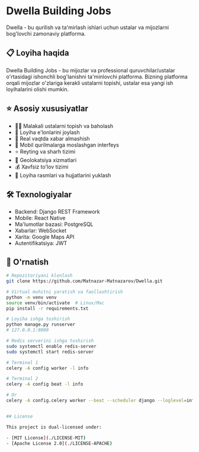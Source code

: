 # Dwella Building Jobs

Dwella - bu qurilish va ta'mirlash ishlari uchun ustalar va mijozlarni bog'lovchi zamonaviy platforma.

## 📋 Loyiha haqida

Dwella Building Jobs - bu mijozlar va professional quruvchilar/ustalar o'rtasidagi ishonchli bog'lanishni ta'minlovchi platforma. Bizning platforma orqali mijozlar o'zlariga kerakli ustalarni topishi, ustalar esa yangi ish loyihalarini olishi mumkin.

## ⭐️ Asosiy xususiyatlar

- 👨‍🔧 Malakali ustalarni topish va baholash
- 📝 Loyiha e'lonlarini joylash
- 💬 Real vaqtda xabar almashish
- 📱 Mobil qurilmalarga moslashgan interfeys
- ⭐️ Reyting va sharh tizimi
- 📍 Geolokatsiya xizmatlari
- 💰 Xavfsiz to'lov tizimi
- 📸 Loyiha rasmlari va hujjatlarini yuklash

## 🛠 Texnologiyalar

- Backend: Django REST Framework
- Mobile: React Native
- Ma'lumotlar bazasi: PostgreSQL
- Xabarlar: WebSocket
- Xarita: Google Maps API
- Autentifikatsiya: JWT

## 🚀 O'rnatish

```bash
# Repozitoriyani klonlash
git clone https://github.com/Matnazar-Matnazarov/Dwella.git

# Virtual muhitni yaratish va faollashtirish
python -m venv venv
source venv/bin/activate  # Linux/Mac
pip install -r requirements.txt

# Loyiha ishga tushirish
python manage.py runserver
# 127.0.0.1:8000

# Redis serverini ishga tushirish
sudo systemctl enable redis-server
sudo systemctl start redis-server

# Terminal 1
celery -A config worker -l info

# Terminal 2
celery -A config beat -l info

# Or
celery -A config.celery worker --beat --scheduler django --loglevel=info


## License

This project is dual-licensed under:

- [MIT License](./LICENSE-MIT)
- [Apache License 2.0](./LICENSE-APACHE)

